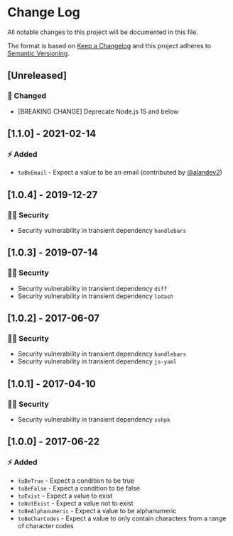 # Change Log

All notable changes to this project will be documented in this file.

The format is based on [Keep a Changelog](http://keepachangelog.com/) and this project adheres to [Semantic Versioning](http://semver.org/).

## [Unreleased]

### :syringe: Changed

- [BREAKING CHANGE] Deprecate Node.js 15 and below

## [1.1.0] - 2021-02-14

### :zap: Added

- `toBeEmail` - Expect a value to be an email (contributed by [@alandev2](https://github.com/alandev2))

## [1.0.4] - 2019-12-27

### :policeman: Security

- Security vulnerability in transient dependency `handlebars`

## [1.0.3] - 2019-07-14

### :policeman: Security

- Security vulnerability in transient dependency `diff`
- Security vulnerability in transient dependency `lodash`

## [1.0.2] - 2017-06-07

### :policeman: Security

- Security vulnerability in transient dependency `handlebars`
- Security vulnerability in transient dependency `js-yaml`

## [1.0.1] - 2017-04-10

### :policeman: Security

- Security vulnerability in transient dependency `sshpk`

## [1.0.0] - 2017-06-22

### :zap: Added

- `toBeTrue` - Expect a condition to be true
- `toBeFalse` - Expect a condition to be false
- `toExist` - Expect a value to exist
- `toNotExist` - Expect a value not to exist
- `toBeAlphanumeric` - Expect a value to be alphanumeric
- `toBeCharCodes` - Expect a value to only contain characters from a range of character codes
